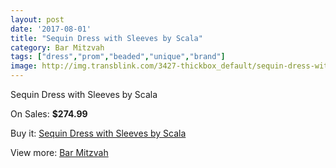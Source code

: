 ```yaml
---
layout: post
date: '2017-08-01'
title: "Sequin Dress with Sleeves by Scala"
category: Bar Mitzvah
tags: ["dress","prom","beaded","unique","brand"]
image: http://img.transblink.com/3427-thickbox_default/sequin-dress-with-sleeves-by-scala.jpg
---
```

Sequin Dress with Sleeves by Scala

On Sales: **$274.99**
<a href="https://www.transblink.com/en/bar-mitzvah/1081-sequin-dress-with-sleeves-by-scala.html"><amp-img layout="responsive" width="600" height="600" src="//img.transblink.com/3427-thickbox_default/sequin-dress-with-sleeves-by-scala.jpg" alt="Sequin Dress with Sleeves by Scala 0" /></a>
<a href="https://www.transblink.com/en/bar-mitzvah/1081-sequin-dress-with-sleeves-by-scala.html"><amp-img layout="responsive" width="600" height="600" src="//img.transblink.com/3428-thickbox_default/sequin-dress-with-sleeves-by-scala.jpg" alt="Sequin Dress with Sleeves by Scala 1" /></a>

Buy it: [Sequin Dress with Sleeves by Scala](https://www.transblink.com/en/bar-mitzvah/1081-sequin-dress-with-sleeves-by-scala.html "Sequin Dress with Sleeves by Scala")

View more: [Bar Mitzvah](https://www.transblink.com/en/2-bar-mitzvah "Bar Mitzvah")